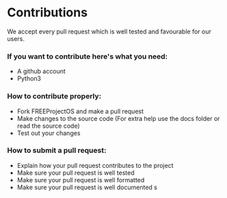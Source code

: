 # Contributions
We accept every pull request which is well tested and favourable for our users.

### If you want to contribute here's what you need:
* A github account
* Python3 

### How to contribute properly: 
* Fork FREEProjectOS and make a pull request
* Make changes to the source code (For extra help use the docs folder or read the source code)
* Test out your changes

### How to submit a pull request:
* Explain how your pull request contributes to the project
* Make sure your pull request is well tested
* Make sure your pull request is well formatted
* Make sure your pull request is well documented
s